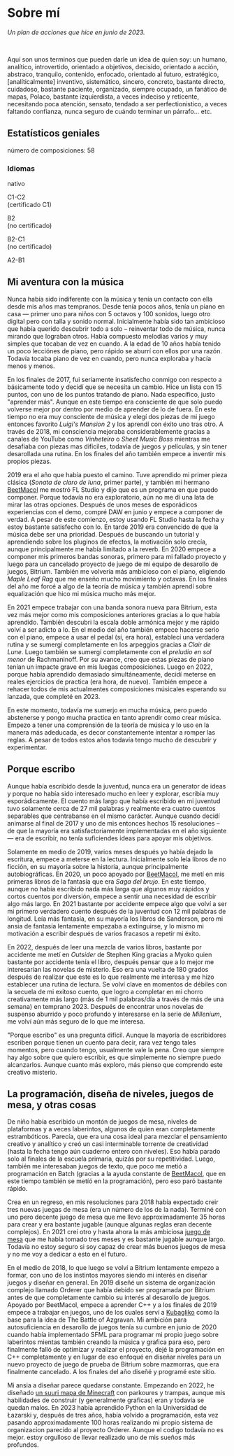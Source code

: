 <BackToOther></BackToOther>

# Sobre mí

<MdImage img="other/about/about3.png" alt="Plan of Actions – June 2023"></MdImage>

*Un plan de acciones que hice en junio de 2023.*

<br />

Aquí son unos terminos que pueden darle un idea de quien soy: un humano, analítico, introvertido, orientado a objetivos, decisido, orientado a acción, abstraco, tranquilo, contenido, enfocado, orientado al futuro, estratégico, [analíticalmente] inventivo, sistemático, sincero, concreto, bastante directo, cuidadoso, bastante paciente, organizado, siempre ocupado, un fanático de mapas, Polaco, bastante izquierdista, a veces indeciso y reticente, necesitando poca atención, sensato, tendado a ser perfectionistico, a veces faltando confianza, nunca seguro de cuándo terminar un párrafo... etc.

## Estatísticos geniales

número de composiciones: 58
<!-- time spent doing things -->

### Idiomas

<!-- <div class="flex flex-row space-x-1 gap-5"> -->

<div class="grid grid-cols-5 gap-2 mt-2 mb-4 ml-5 mr-5">

<div class="flex flex-col mx-auto text-center items-center text-main">

<MdImage img="lang/pl.png" height=50></MdImage>

<div>
nativo
</div>

</div>

<div class="flex flex-col mx-auto text-center items-center text-main">

<MdImage img="lang/en.png" height=50></MdImage>
<div>C1-C2</div>
<div>(certificado C1)</div>

</div>

<div class="flex flex-col mx-auto text-center items-center text-main">

<MdImage img="lang/es.png" height=50></MdImage>
<div>B2</div>
<div>(no certificado)</div>

</div>

<div class="flex flex-col mx-auto text-center items-center text-main">

<MdImage img="lang/ru.png" height=50></MdImage>
<div>B2-C1</div>
<div>(no certificado)</div>

</div>

<div class="flex flex-col mx-auto text-center items-center text-main">

<MdImage img="lang/ua.png" height=50></MdImage>
<div>A2-B1</div>

</div>

</div>

<!-- [can include section on why I like writng about myself, awareness, and so on] [the truth is I don't do it that often, the only place I really write about myself in is my diary I write every few months] -->

## Mi aventura con la música

Nunca había sido indiferente con la música y tenía un contacto con ella desde mis años mas tempranos. Desde tenía pocos años, tenía un piano en casa — primer uno para niños con 5 octavos y 100 sonidos, luego otro digital pero con talla y sonido normal. Inicialmente había sido tan ambicioso que había querido descubrir todo a solo – reinventar todo de música, nunca mirando que lograban otros. Había compuesto melodías varios y muy simples que tocaban de vez en cuando. A la edad de 10 años había tenido un poco lecciónes de piano, pero rápido se aburrí con ellos por una razón. Todavía tocaba piano de vez en cuando, pero nunca exploraba y hacía menos y menos.

En los finales de 2017, fui seriamente insatisfecho conmigo con respecto a básicamente todo y decidí que se necesita un cambio. Hice un lista con 15 puntos, con uno de los puntos tratando de piano. Nada específico, justo "aprender más". Aunque en este tiempo era consciente de que solo puedo volverse mejor por dentro por medio de aprender de lo de fuera. En este tiempo no era muy consciente de música y elegí dos piezas de mi juego entonces favorito *Luigi's Mansion 2* y los aprendí con éxito uno tras otro. A través de 2018, mi consciencia mejoraba considerablemente gracias a canales de YouTube como *Vinheteiro* o *Sheet Music Boss* mientras me desafiaba con piezas mas dificiles, todavía de juegos y películas, y sin tener desarollada una rutina. En los finales del año también empece a inventir mis propios piezas.

2019 era el año que había puesto el camino. Tuve aprendido mi primer pieza clásica (*Sonata de claro de luna*, primer parte), y también mi hermano [BeetMacol](https://beetmacol.com) me mostró FL Studio y dijo que es un programa en que puedo componer. Porque todavía no era exploratorio, aún no me dí una lata de mirar las otras opciones. Después de unos meses de esporádicos experiencias con el demo, compré DAW en junio y empece a componer de verdad. A pesar de este comienzo, estoy usando FL Studio hasta la fecha y estoy bastante satisfecho con lo. En tarde 2019 era convencido de que la música debe ser una prioridad. Después de buscando un tutorial y aprendiendo sobre los pluginos de efectos, la motivación solo crecía, aunque principalmente me había limitado a la reverb. En 2020 empece a componer mis primeros bandas sonoras, primero para mi fallado proyecto y luego para un cancelado proyecto de juego de mi equipo de desarollo de juegos, Bitrium. También me volvería más ambicioso con el piano, eligiendo *Maple Leaf Rag* que me enseño mucho movimiento y octavas. En los finales del año me forcé a algo de la teoría de música y también aprendí sobre equalización que hico mi música mucho más mejor.

En 2021 empece trabajar con una banda sonora nueva para Bitrium, esta vez más mejor como mis composiciones anteriores gracias a lo que había aprendido. También descubri la escala doble armónica mejor y me rápido volví a ser adicto a lo. En el medio del año también empece hacerse serio con el piano, empece a usar el pedal (sí, era hora), establecí una verdadera rutina y se sumergí completamente en los arpeggios gracias a *Clair de Lune*. Luego también se sumergí completamente con el *preludio en sol menor* de Rachmaninoff. Por su avance, creo que estas piezas de piano tenían un impacte grave en mis luegas composiciones. Luego en 2022, porque había aprendido demasiado simultáneamente, decidí meterse en reales ejercicios de practica (era hora, de nuevo). También empece a rehacer todos de mis actualmentes composiciones músicales esperando su lanzada, que completé en 2023.

En este momento, todavía me sumerjo en mucha música, pero puedo abstenerse y pongo mucha practica en tanto aprendir como crear música. Empezo a tener una comprensión de la teoría de música y lo uso en la manera más adeducada, es decor constantemente intentar a romper las reglas. A pesar de todos estos años todavía tengo mucho de descubrir y experimentar.

## Porque escribo

Aunque había escribido desde la juventud, nunca era un generator de ideas y porque no había sido interesado mucho en leer y explorar, escribía muy esporádicamente. El cuento más largo que había escribido en mi juventud tuvo solamente cerca de 27 mil palabras y realmente era cuatro cuentos separables que centrabanse en el mismo carácter. Aunque cuando decidí animarse al final de 2017 y uno de mis entonces hechos 15 resoluciones – de que la mayoría era satisfactoriamente implementadas en el año siguiente — era de escribir, no tenía suficiendes ideas para apoyar mis objetivos.

Solamente en medio de 2019, varios meses después yo había dejado la escritura, empece a meterse en la lectura. Inicialmente solo leía libros de no ficción, en su mayoría sobre la historia, aunque principalmente autobiográficas. En 2020, un poco apoyado por [BeetMacol](https://beetmacol.com), me metí en mis primeras libros de la fantasía que era *Saga del brujo*. En este tiempo, aunque no había escribido nada más larga que algunos muy rápidos y cortos cuentos por diversión, empece a sentir una necesidad de escribir algo más largo. En 2021 bastante por accidente empece algo que volví a ser mi primero verdadero cuento después de la juventud con 12 mil palabras de longitud. Leía más fantasía, en su mayoría los libros de Sanderson, pero mi ansia de fantasía lentamente empezaba a extinguirse, y lo mismo mi motivación a escribir después de varios fracasos a repetir mi éxito.

En 2022, después de leer una mezcla de varios libros, bastante por accidente me metí en *Outsider* de Stephen King gracias a Myoko quien bastante por accidente tenía el libro, después pensar que a lo mejor me interesarían las novelas de misterio. Eso era una vuelta de 180 grados después de realizar que este es lo que realmente me interesa y me hizo establecer una rutina de lectura. Se volví clave en momentos de débiles con la secuela de mi exitoso cuento, que logro a completar en mi chorro creativamente más largo (más de 1 mil palabras/día a través de más de una semana) en temprano 2023. Después de encontrar unos novelas de suspenso aburrido y poco profundo y interesarse en la serie de *Millenium*, me volví aún más seguro de lo que me interesa.

"Porque escribo" es una pregunta difícil. Aunque la mayoría de escribidores escriben porque tienen un cuento para decir, rara vez tengo tales momentos, pero cuando tengo, usualmente vale la pena. Creo que siempre hay algo sobre que quiero escribir, es que simplemente no siempre puedo alcanzarlos. Aunque cuanto más exploro, más pienso que comprendo este creativo misterio.

## La programación, diseña de niveles, juegos de mesa, y otras cosas

De niño había escribido un montón de juegos de mesa, niveles de plataformas y a veces laberintos, algunos de quien eran completamente estrambóticos. Parecía, que era una cosa ideal para mezclar el pensamiento creativo y analítico y creó un casi interminable torrente de creatividad (hasta la fecha tengo aún cuaderno entero con niveles). Eso había parado solo al finales de la escuela primaria, quizás por su repetitividad. Luego, también me interesaban juegos de texto, que poco me metió a programación en Batch (gracias a la ayuda constante de [BeetMacol](https://beetmacol.com), que en este tiempo también se metíó en la programación), pero eso paró bastante rápido.

Crea en un regreso, en mis resoluciones para 2018 había expectado creir tres nuevas juegas de mesa (era un número de los de la nada). Terminé con uno pero decente juego de mesa que me llevo approximadamente 35 horas para crear y era bastante jugable (aunque algunas reglas eran decente complejos). En 2021 creí otro y hasta ahora la más ambiciosa [juego de mesa](../other/łowcy-niebios) que me había tomado tres meses y es bastante jugable aunque largo. Todavía no estoy seguro si soy capaz de crear más buenos juegos de mesa y no me voy a dedicar a esto en el futuro.

En el medio de 2018, lo que luego se volví a Bitrium lentamente empezo a formar, con uno de los instintos mayores siendo mi interés en diseñar juegos y diseñar en general. En 2019 diseñé un sistema de organización complejo llamado Orderer que había debido ser programada por Bitrium antes de que completamente cambio su interés al desarollo de juegos. Apoyado por BeetMacol, empece a aprender C++ y a los finales de 2019 empece a trabajar en juegos, uno de los cuales serví a [Kubagliko](https://glikopl.github.io/) como la base para la idea de The Battle of Azgravan. Mi ambición para autosuficiencia en desarollo de juegos tenía su cumbre en junio de 2020 cuando había implementado SFML para programar mi propio juego sobre laberintos mientas también creando la música y grafica para eso, pero finalmente falló de optimizar y realizar el proyecto, dejé la programación en C++ completamente y en lugar de eso enfoqué en diseñar niveles para un nuevo proyecto de juego de prueba de Bitrium sobre mazmorras, que era finalmente cancelado. A los finales del año diseñé y programé este sitio.

Mi ansia a diseñar parece quedarse constante. Empezando en 2022, he diseñado [un suuri mapa de Minecraft](../other/danaikor) con parkoures y trampas, aunque mis habilidades de construir (y generalmente graficas) eran y todavía  se quedan malos. En 2023 había aprendido Python en la Universidad de Łazarski y, después de tres años, había volvido a programación, esta vez pasando approximadamente 100 horas realizando mi propio sistema de organizacion parecido al proyecto Orderer. Aunque el codigo todavía no es mejor. estoy orgulloso de llevar realizado uno de mis sueños más profundos.

<br />

<MdImage img="other/about/NGVHQ.png" height=500></MdImage>
